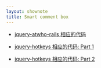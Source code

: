 ```yaml
---
layout: shownote
title: Smart comment box
---
```

- [jquery-atwho-rails 相应的代码](https://github.com/happypeter/onestep/commit/856db)

- [jquery-hotkeys 相应的代码: Part 1](https://github.com/happypeter/onestep/commit/b61ff)

- [jquery-hotkeys 相应的代码: Part 2](https://github.com/happypeter/onestep/commit/2b331f)


